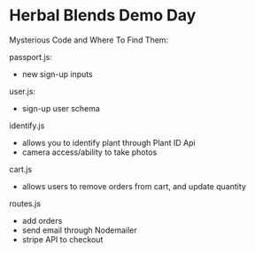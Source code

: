 # Herbal Blends Demo Day


Mysterious Code and Where To Find Them:

passport.js:
- new sign-up inputs

user.js:
- sign-up user schema

identify.js
- allows you to identify plant through Plant ID Api
- camera access/ability to take photos

cart.js
- allows users to remove orders from cart, and update quantity

routes.js
- add orders
- send email through Nodemailer
- stripe API to checkout